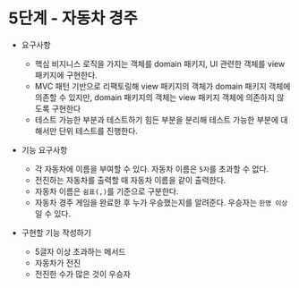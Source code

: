 # 5단계 - 자동차 경주

- 요구사항
  - 핵심 비지니스 로직을 가지는 객체를 domain 패키지, UI 관련한 객체를 view 패키지에 구현한다.
  - MVC 패턴 기반으로 리팩토링해 view 패키지의 객체가 domain 패키지 객체에 의존할 수 있지만, domain 패키지의 객체는 view 패키지 객체에 의존하지 않도록 구현한다
  - 테스트 가능한 부분과 테스트하기 힘든 부분을 분리해 테스트 가능한 부분에 대해서만 단위 테스트를 진행한다.
 
- 기능 요구사항
  - 각 자동차에 이름을 부여할 수 있다. 자동차 이름은 ```5자```를 초과할 수 없다.
  - 전진하는 자동차를 출력할 때 자동차 이름을 같이 출력한다.
  - 자동차 이름은 ```쉼표(,)```를 기준으로 구분한다.
  - 자동차 경주 게임을 완료한 후 누가 우승했는지를 알려준다. 우승자는 ```한명 이상```일 수 있다.
  
- 구현할 기능 작성하기
  - 5글자 이상 초과하는 메서드
  - 자동차가 전진
  - 전진한 수가 많은 것이 우승자 
